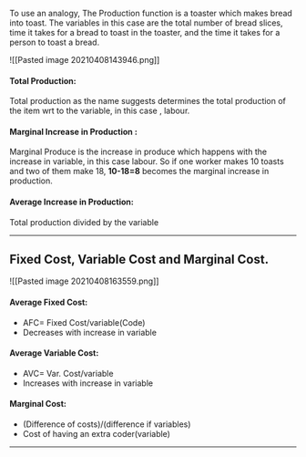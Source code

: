 

 To use an analogy, The Production function is a toaster which makes bread into toast. The variables in this case are the total number of bread slices, time it takes for a bread to toast in the toaster, and the time it takes for a person to toast a bread.   


 ![[Pasted image 20210408143946.png]]
 
 #### Total Production:
 Total production as the name suggests determines the total production of the item wrt to the variable, in this case , labour.

#### Marginal Increase in Production :
Marginal Produce is the increase in produce which happens with the increase in variable, in this case labour. So if one worker makes 10 toasts and two of them make 18, <b>10-18=8</b> becomes the marginal increase in production.

#### Average Increase in Production:
Total production divided by the variable

---


## Fixed Cost, Variable Cost and Marginal Cost.
![[Pasted image 20210408163559.png]]
 #### Average Fixed Cost:
 - AFC= Fixed Cost/variable(Code)
 - Decreases with increase in variable
 
 #### Average Variable Cost:
 - AVC= Var. Cost/variable
 - Increases with increase in variable
 
 #### Marginal Cost:
 -  (Difference of costs)/(difference if variables)
 - Cost of having an extra coder(variable) 
 
 ---
 
